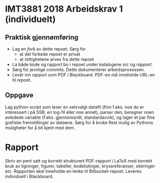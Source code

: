 # IMT3881 2018 Arbeidskrav 1 (individuelt)

## Praktisk gjennømføring

* Lag en _fork_ av dette repoet. Sørg for
    - at det forkede repoet er privat
	- at rettighetene arves fra dette repoet
* La både kode og rapport bo i repoet under katalogene _src_ og
  _rapport_.
* Sørg for jevnlige commits. Dette dokumenterer arbeidsprosessen.
* Levér inn rapport som PDF i Blackboard. PDF-en må inneholde URL-en
  til repoet.

## Oppgave

Lag python-script som leser en selvvalgt datafil (finn f.eks. noe du
er interessert i på SSB, en log-fil eller noe annet), parser den,
beregner noen avledede variable (f.eks. gjennomsnitt, standardavvik),
og lager et par fine grafiske fremstillinger av dataene. Sørg for å
bruke flest mulig av Pythons muligheter for å bli kjent med dem.

# Rapport

Skriv en pent satt og korrekt strukturert PDF-rapport i LaTeX med
korrekt bruk av ligninger, figurer, tabeller, kodelistinger,
kryssreferanser, siteringer etc. Rapporten _skal_ inneholde en lenke
til Bitbucket-repoet. Leveres individuelt i Blackboard.
